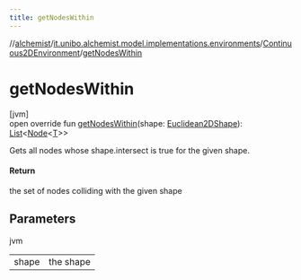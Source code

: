```yaml
---
title: getNodesWithin
---
```

//[alchemist](../../../index.html)/[it.unibo.alchemist.model.implementations.environments](../index.html)/[Continuous2DEnvironment](index.html)/[getNodesWithin](get-nodes-within.html)



# getNodesWithin



[jvm]\
open override fun [getNodesWithin](get-nodes-within.html)(shape: [Euclidean2DShape](../../it.unibo.alchemist.model.interfaces.geometry.euclidean2d/index.html#1496739300%2FClasslikes%2F-134779887)): [List](https://kotlinlang.org/api/latest/jvm/stdlib/kotlin.collections/-list/index.html)<[Node](../../it.unibo.alchemist.model.interfaces/-node/index.html)<[T](index.html)>>



Gets all nodes whose shape.intersect is true for the given shape.



#### Return



the set of nodes colliding with the given shape



## Parameters


jvm

| | |
|---|---|
| shape | the shape |




